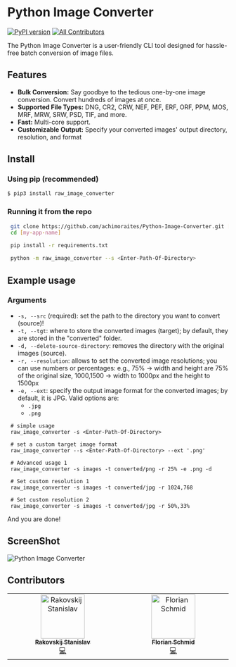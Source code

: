 # Python Image Converter
[![PyPI version](https://badge.fury.io/py/raw-image-converter.svg)](https://pypi.org/project/raw-image-converter/)
[![All Contributors](https://img.shields.io/github/all-contributors/achimoraites/Python-Image-Converter?color=ee8449&style=flat-square)](#contributors)


The Python Image Converter is a user-friendly CLI tool designed for hassle-free batch conversion of image files.

## Features
- **Bulk Conversion:** Say goodbye to the tedious one-by-one image conversion. Convert hundreds of images at once.
- **Supported File Types:** DNG, CR2, CRW, NEF, PEF, ERF, ORF, PPM, MOS, MRF, MRW, SRW, PSD, TIF, and more.
- **Fast:** Multi-core support.
- **Customizable Output:** Specify your converted images' output directory, resolution, and format

## Install

### Using pip (recommended)
```bash
$ pip3 install raw_image_converter
```

### Running it from the repo 

```bash
 git clone https://github.com/achimoraites/Python-Image-Converter.git [my-app-name]
 cd [my-app-name]

 pip install -r requirements.txt

 python -m raw_image_converter --s <Enter-Path-Of-Directory>
```
## Example usage

### Arguments
- `-s, --src` (required): set the path to the directory you want to convert (source)! 
- `-t, --tgt`: where to store the converted images (target); by default, they are stored in the "converted" folder. 
- `-d, --delete-source-directory`: removes the directory with the original images (source).
- `-r, --resolution`: allows to set the converted image resolutions; you can use numbers or percentages: e.g., 75% -> width and height are 75% of the original size, 1000,1500 -> width to 1000px and the height to 1500px
- `-e, --ext`: specify the output image format for the converted images; by default, it is JPG. Valid options are:
    - `.jpg`
    - `.png`

```
 # simple usage
 raw_image_converter -s <Enter-Path-Of-Directory>

 # set a custom target image format
 raw_image_converter --s <Enter-Path-Of-Directory> --ext '.png'

 # Advanced usage 1
 raw_image_converter -s images -t converted/png -r 25% -e .png -d

 # Set custom resolution 1
 raw_image_converter -s images -t converted/jpg -r 1024,768

 # Set custom resolution 2
 raw_image_converter -s images -t converted/jpg -r 50%,33%
```


And you are done! 

## ScreenShot
<img src='https://raw.githubusercontent.com/achimoraites/Python-Image-Converter/master/sample.png' alt='Python Image Converter'>


## Contributors

<!-- ALL-CONTRIBUTORS-LIST:START - Do not remove or modify this section -->
<!-- prettier-ignore-start -->
<!-- markdownlint-disable -->
<table>
  <tbody>
    <tr>
      <td align="center" valign="top" width="14.28%"><a href="https://blog.disasm.me/"><img src="https://avatars.githubusercontent.com/u/25303578?v=4?s=100" width="100px;" alt="Rakovskij Stanislav"/><br /><sub><b>Rakovskij Stanislav</b></sub></a><br /><a href="#code-rakovskij-stanislav" title="Code">💻</a></td>
      <td align="center" valign="top" width="14.28%"><a href="https://github.com/AgentSchmisch"><img src="https://avatars.githubusercontent.com/u/78489341?v=4?s=100" width="100px;" alt="Florian Schmid"/><br /><sub><b>Florian Schmid</b></sub></a><br /><a href="#code-AgentSchmisch" title="Code">💻</a></td>
    </tr>
  </tbody>
</table>

<!-- markdownlint-restore -->
<!-- prettier-ignore-end -->

<!-- ALL-CONTRIBUTORS-LIST:END -->
